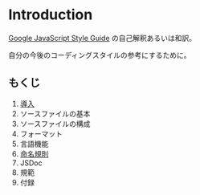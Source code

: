 # Introduction
[Google JavaScript Style Guide](https://google.github.io/styleguide/jsguide.html)
の自己解釈あるいは和訳。

自分の今後のコーディングスタイルの参考にするために。

## もくじ

1. [導入](introduction.md)
2. ソースファイルの基本
3. ソースファイルの構成
4. フォーマット
5. 言語機能
6. [命名規則](naming.md)
7. JSDoc
8. 規範
9. 付録


